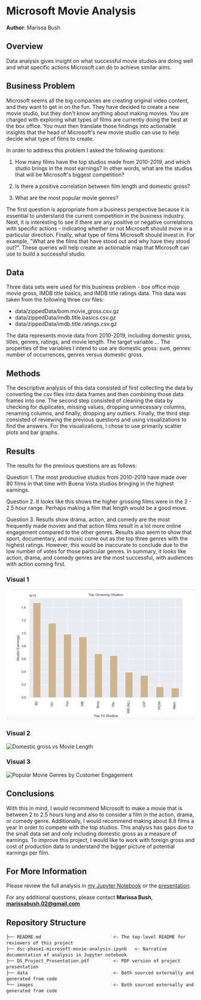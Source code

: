 # Microsoft Movie Analysis

**Author**: Marissa Bush

## Overview

Data analysis gives insight on what successful movie studios are doing well and what specific actions Microsoft can do to achieve similar aims.

## Business Problem

Microsoft seems all the big companies are creating original video content, and they want to get in on the fun. They have decided to create a new movie studio, but they don't know anything about making movies. You are charged with exploring what types of films are currently doing the best at the box office. You must then translate those findings into actionable insights that the head of Microsoft's new movie studio can use to help decide what type of films to create.

In order to address this problem I asked the following questions:

1.  How many films have the top studios made from 2010-2019, and which studio brings in the most earnings? In other words, what are the studios that will be Microsoft's biggest competition?

2. Is there a positive correlation between film length and domestic gross?

3. What are the most popular movie genres?

The first question is appropriate from a  business perspective because it is essential to understand the current competition in the business industry. Next, it is interesting to see if there are any positive or negative correlations with specific actions - indicating whether or not Microsoft should move in a particular direction. Finally, what type of films Microsoft should invest in. For example, "What are the films that have stood out and why have they stood out?". These queries will help create an actionable map that Microsoft can use to build a successful studio.

## Data

Three data sets were used for this business problem - box office mojo movie gross, IMDB title basics, and IMDB title ratings data. This data was taken from the following three csv files: 

+ data/zippedData/bom.movie_gross.csv.gz
+ data/zippedData/imdb.title.basics.csv.gz
+ data/zippedData/imdb.title.ratings.csv.gz

The data represents movie data from 2010-2019, including domestic gross, titles, genres, ratings, and movie length. The target variable ... The properties of the variables I intend to use are domestic gross: sum, genres: number of occurrences, genres versus domestic gross. 

## Methods

The descriptive analysis of this data consisted of first collecting the data by converting the csv files into data frames and then combining those data frames into one. The second step consisted of cleaning the data by checking for duplicates, missing values, dropping unnecessary columns, renaming columns, and finally, dropping any outliers. Finally, the third step consisted of reviewing the previous questions and using visualizations to find the answers. For the visualizations, I chose to use primarily scatter plots and bar graphs.

## Results

The results for the previous questions are as follows:

Question 1. The most productive studios from 2010-2019 have made over 80 films in that time with Buena Vista studios bringing in the highest earnings.

Question 2. It looks like this shows the higher grossing films were in the 2 - 2.5 hour range. Perhaps making a film that length would be a good move.

Question 3. Results show drama, action, and comedy are the most frequently made movies and that action films result in a lot more online engagement compared to the other genres. Results also seem to show that sport, documentary, and music come out as the top three genres with the highest ratings. However, this would be inaccurate to conclude due to the low number of votes for those particular genres. In summary, it looks like action, drama, and comedy genres are the most successful, with audiences with action coming first.


### Visual 1
![Top Grossing Studios bar chart](images/q1-2.png)

### Visual 2
![Domestic gross vs Movie Length](q2.png)

### Visual 3
![Popular Movie Genres by Customer Engagement](q3.customer.png)

## Conclusions

With this in mind, I would recommend Microsoft to make a movie that is between 2 to 2.5 hours long and also to consider a film in the action, drama, or comedy genre. Additionally, I would recommend making about 8.8 films a year in order to compete with the top studios. This analysis has gaps due to the small data set and only including domestic gross as a measure of earnings. To improve this project, I would like to work with foreign gross and cost of production data to understand the bigger picture of potential earnings per film. 


## For More Information

Please review the full analysis in [my Jupyter Notebook](https://github.com/Marissa841/Movie-Analysis/blob/main/dsc-phase1-microsoft-movie-analysis.ipynb) or the [presentation](./DS_Project_Presentation.pdf).

For any additional questions, please contact **Marissa Bush, marissabush.02@gmail.com**

## Repository Structure

```
├── README.md                           <- The top-level README for reviewers of this project
├── dsc-phase1-microsoft-movie-analysis.ipynb   <- Narrative documentation of analysis in Jupyter notebook
├── DS_Project_Presentation.pdf         <- PDF version of project presentation
├── data                                <- Both sourced externally and generated from code
└── images                              <- Both sourced externally and generated from code
```
